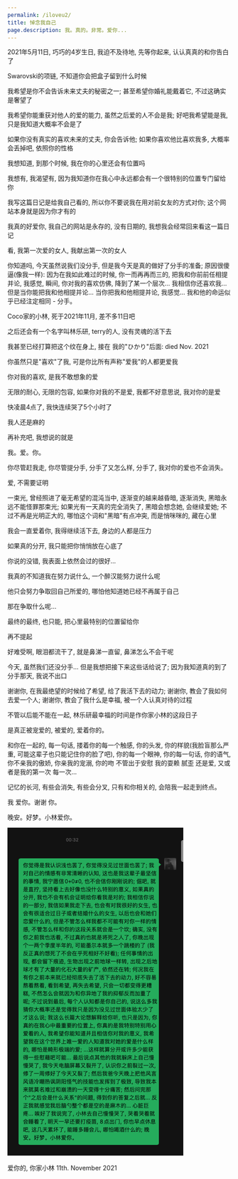 ```yaml
---
permalink: /iloveu2/
title: 悼念我自己
page.description: 我。真的。非常。爱你...
---
```



2021年5月11日, 巧巧的4岁生日, 我迫不及待地, 先等你起来, 认认真真的和你告白了

Swarovski的项链, 不知道你会把盒子留到什么时候

我希望是你不会告诉未来丈夫的秘密之一; 甚至希望你婚礼能戴着它, 不过这确实是奢望了

我希望你能重获对他人的爱的能力, 虽然之后爱的人不会是我; 好吧我希望能是我, 只是我知道大概率不会是了

如果你没有真实的喜欢未来的丈夫, 你会告诉他; 如果你喜欢他比喜欢我多, 大概率会丢掉吧, 依照你的性格

我想知道, 到那个时候, 我在你的心里还会有位置吗

我想有, 我渴望有, 因为我知道你在我心中永远都会有一个很特别的位置专门留给你

我写这篇日记是给我自己看的, 所以你不要说我在用对前女友的方式对你; 这个网站本身就是因为你才有的

我真的好爱你, 我自己的网站是永存的, 没有日期的, 我想我会经常回来看这一篇日记

看, 我第一次爱的女人, 我献出第一次的女人

你知道吗, 今天虽然说我们没分手, 但是我今天是真的做好了分手的准备; 原因很傻逼(像我一样): 因为在我如此难过的时候, 你一而再再而三的, 把我和你前前任相提并论, 我感觉, 瞬间, 你对我的喜欢仿佛, 降到了某一个层次... 我相信你还喜欢我... 但是当你能把我和他相提并论... 当你把我和他相提并论, 我感觉... 我和他的命运似乎已经注定相同 - 分手。

Coco家的小林, 死于2021年11月, 差不多11日吧

之后还会有一个名字叫林乐研, terry的人, 没有灵魂的活下去

我甚至已经打算把这个纹在身上, 接在 我的"ひかり"后面: died Nov. 2021

你虽然只是"喜欢"了我, 可是你比所有声称"爱我"的人都更爱我

你对我的喜欢, 是我不敢想象的爱

无限的耐心, 无限的包容, 如果你对我的不是爱, 我都不好意思说, 我对你的是爱

快凌晨4点了, 我快连续哭了5个小时了

我人还是麻的

再补充吧, 我想说的就是

我。爱。你。

你尽管赶我走, 你尽管提分手, 分手了又怎么样, 分手了, 我对你的爱也不会消失。

爱, 不需要证明

一束光, 曾经照进了毫无希望的混沌当中, 逐渐变的越来越昏暗, 逐渐消失, 黑暗永远不能怪罪那束光; 如果光有一天真的完全消失了, 黑暗会想念她, 会继续爱她; 不过不再是光明正大的, 哪怕这个词和"黑暗"有点冲突, 而是悄咪咪的, 藏在心里

我会一直爱着你, 我得继续活下去, 身边的人都是压力

如果真的分开, 我只能把你悄悄放在心底了

你说的没错, 我表面上依然会过的很好...

我真的不知道我在努力说什么, 一个醉汉能努力说什么呢

他只会努力争取回自己所爱的, 哪怕他知道她已经不再属于自己

那在争取什么呢...

最终的最终, 也只能, 把心里最特别的位置留给你

再不提起

好难受啊, 眼泪都流干了, 就是鼻涕一直留, 鼻涕怎么不会干呢

今天, 虽然我们还没分手... 但是我想把接下来这些话给说了; 因为我知道真的到了分手那天, 我说不出口

谢谢你, 在我最绝望的时候给了希望, 给了我活下去的动力; 谢谢你, 教会了我如何去爱一个人; 谢谢你, 教会了我什么是幸福, 被一个人认真对待的过程

不管以后能不能在一起, 林乐研最幸福的时间是作你家小林的这段日子

是真正被宠爱的, 被爱的, 爱着你的。

和你在一起的, 每一句话, 搂着你的每一个触感, 你的头发, 你的样貌(我脸盲那么严重, 可能这辈子也只能记住你的脸了吧), 你的每一个眼神, 你的每一句话, 你的语气, 你不亲我的傲娇, 你亲我的宠溺, 你的吻 不管出于安慰 我的耍赖 腻歪 还是爱, 又或者是我的第一次 每一次...

记忆的长河, 有些会消失, 有些会分叉, 只有和你相关的, 会陪我一起走到终点。

我 爱你。谢谢 你。

晚安。好梦。小林爱你。

![](1111_1.png)

爱你的,
你家小林
11th. November 2021